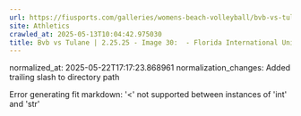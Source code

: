 ```yaml
---
url: https://fiusports.com/galleries/womens-beach-volleyball/bvb-vs-tulane-2-25-25/image-30/355/62583/
site: Athletics
crawled_at: 2025-05-13T10:04:42.975030
title: Bvb vs Tulane | 2.25.25 - Image 30:  - Florida International University
---
```

normalized_at: 2025-05-22T17:17:23.868961
normalization_changes: Added trailing slash to directory path

Error generating fit markdown: '<' not supported between instances of 'int' and 'str'
